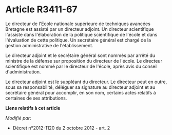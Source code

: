 # Article R3411-67

Le directeur de             l'Ecole nationale supérieure de techniques avancées Bretagne est assisté par un directeur
adjoint. Un directeur scientifique l'assiste dans l'élaboration de la politique scientifique de l'école et dans l'évaluation
de cette politique. Un secrétaire général est chargé de la gestion administrative de l'établissement. 

Le directeur adjoint et le secrétaire général sont nommés par arrêté du ministre de la défense sur proposition du directeur
de l'école. Le directeur scientifique est nommé par le directeur de l'école, après avis du conseil d'administration. 

Le directeur adjoint est le suppléant du directeur. Le directeur peut en outre, sous sa responsabilité, déléguer sa signature
au directeur adjoint et au secrétaire général pour accomplir, en son nom, certains actes relatifs à certaines de ses
attributions.

**Liens relatifs à cet article**

_Modifié par_:

  - Décret n°2012-1120 du 2 octobre 2012 - art. 2

